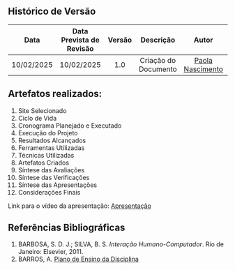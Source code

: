 ## Histórico de Versão
|    Data    | Data Prevista de Revisão | Versão |      Descrição       |                    Autor                    |                     Revisor                      |
| :--------: | :----------------------: | :----: | :------------------: | :-----------------------------------------: | :----------------------------------------------: |
| 10/02/2025 |        10/02/2025        |  1.0   | Criação do Documento | [Paola Nascimento](https://github.com/paolaalim) |   [Karolina Vieira](https://github.com/Karolina91)  |


## Artefatos realizados:  

<ol>
   <li>Site Selecionado</li>
   <li>Ciclo de Vida</li>
   <li>Cronograma Planejado e Executado</li>
   <li>Execução do Projeto</li>
   <li>Resultados Alcançados</li>
   <li>Ferramentas Utilizadas</li>
   <li>Técnicas Utilizadas</li>
   <li>Artefatos Criados</li>
   <li>Síntese das Avaliações</li>
   <li>Síntese das Verificações</li>
   <li>Síntese das Apresentações</li>
   <li>Considerações Finais</li>
</ol>

Link para o vídeo da apresentação:
[Apresentação](link)

## Referências Bibliográficas

1. BARBOSA, S. D. J.; SILVA, B. S. *Interação Humano-Computador*. Rio de Janeiro: Elsevier, 2011.  
2. BARROS, A. [Plano de Ensino da Disciplina](https://aprender3.unb.br/pluginfile.php/2972625/mod_resource/content/58/Plano_de_Ensino%20FIHC%20022024%20Turma%2001%20v2.pdf)
